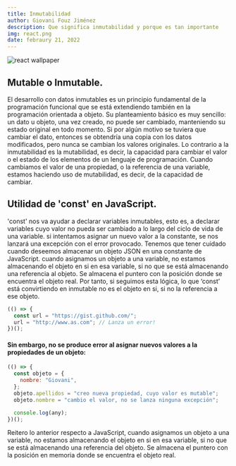 ```yaml
---
title: Inmutabilidad
author: Giovani Fouz Jiménez
description: Que significa inmutabilidad y porque es tan importante
img: react.png
date: febraury 21, 2022
---
```

![react wallpaper](/images/react.png)
## Mutable o Inmutable.

El desarrollo con datos inmutables es un principio fundamental de la
programación funcional que se está extendiendo también en la
programación orientada a objeto. Su planteamiento básico es muy
sencillo: un dato u objeto, una vez creado, no puede ser cambiado,
manteniendo su estado original en todo momento. Si por algún motivo se
tuviera que cambiar el dato, entonces se obtendría una copia con los
datos modificados, pero nunca se cambian los valores originales. Lo
contrario a la inmutabilidad es la mutabilidad, es decir, la capacidad
para cambiar el valor o el estado de los elementos de un lenguaje de
programación. Cuando cambiamos el valor de una propiedad, o la
referencia de una variable, estamos haciendo uso de mutabilidad, es
decir, de la capacidad de cambiar.

## Utilidad de 'const' en JavaScript.

'const' nos va ayudar a declarar variables inmutables, esto es, a
declarar variables cuyo valor no pueda ser cambiado a lo largo del
ciclo de vida de una variable. si intentamos asignar un nuevo valor a
la constante, se nos lanzará una excepción con el error provocado.
Tenemos que tener cuidado cuando deseemos almacenar un objeto JSON en
una constante de JavaScript. cuando asignamos un objeto a una
variable, no estamos almacenando el objeto en si en esa variable, si
no que se está almacenando una referencia al objeto. Se almacena el
puntero con la posición donde se encuentra el objeto real. Por tanto,
si seguimos esta lógica, lo que ‘const’ está convirtiendo en inmutable
no es el objeto en si, si no la referencia a ese objeto.

```js
(() => {
  const url = "https://gist.github.com/";
  url = "http://www.as.com"; // Lanza un error!
})();
```

#### Sin embargo, no se produce error al asignar nuevos valores a la propiedades de un objeto:

```js
(() => {
  const objeto = {
    nombre: "Giovani",
  };
  objeto.apellidos = "creo nueva propiedad, cuyo valor es mutable";
  objeto.nombre = "cambio el valor, no se lanza ninguna excepción";

  console.log(any);
})();
```

Reitero lo anterior respecto a JavaScript, cuando asignamos un objeto a una variable, no estamos almacenando el objeto en si en esa variable, si no que se está almacenando una referencia del objeto. Se almacena el puntero con la posición en memoria donde se encuentra el objeto real.

